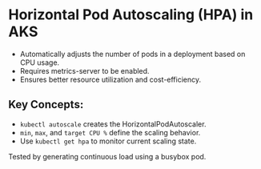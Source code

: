 # Horizontal Pod Autoscaling (HPA) in AKS

- Automatically adjusts the number of pods in a deployment based on CPU usage.
- Requires metrics-server to be enabled.
- Ensures better resource utilization and cost-efficiency.

## Key Concepts:
- `kubectl autoscale` creates the HorizontalPodAutoscaler.
- `min`, `max`, and `target CPU %` define the scaling behavior.
- Use `kubectl get hpa` to monitor current scaling state.

Tested by generating continuous load using a busybox pod.
